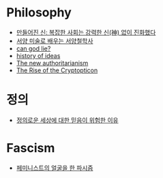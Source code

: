 Philosophy
==========

* [만들어진 신: 복잡한 사회는 강력한 신(神) 없이 진화했다](http://ppss.kr/archives/38486)
* [서양 미술로 배우는 서양철학사](http://blog.naver.com/shebchenco/220324371327)
* [can god lie?](http://aeon.co/magazine/philosophy/how-science-made-an-honest-man-of-god/)
* [history of ideas](http://www.bbc.co.uk/programmes/articles/3vVjcY47k2p5Wsnj3ZFHV5W/a-history-of-ideas)
* [The new authoritarianism](http://www.voxeu.org/article/new-authoritarianism)
* [The Rise of the Cryptopticon](http://www.iasc-culture.org/THR/THR_article_2015_Spring_Vaidhyanathan.php)

# 정의
* [정의로운 세상에 대한 믿음이 위험한 이유](http://www.huffingtonpost.kr/dongseon-chang/story_b_7003282.html)

# Fascism
* [페미니스트의 얼굴을 한 파시즘](http://ppss.kr/archives/36574)
